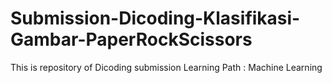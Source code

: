 # Submission-Dicoding-Klasifikasi-Gambar-PaperRockScissors
This is repository of Dicoding submission Learning Path : Machine Learning
